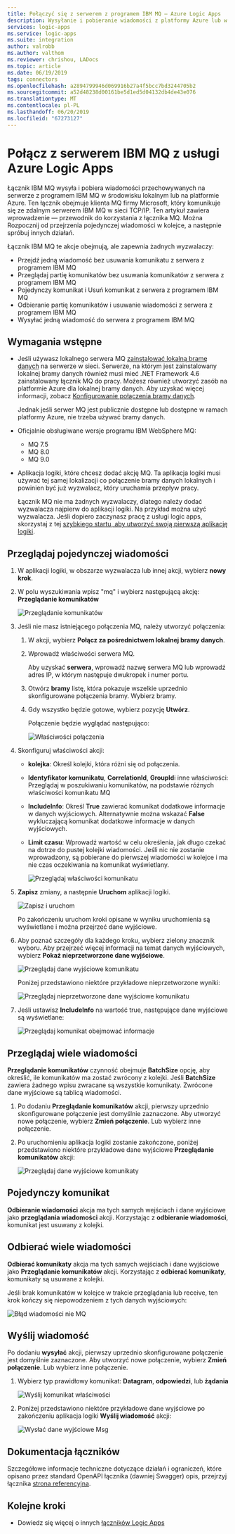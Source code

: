 ```yaml
---
title: Połączyć się z serwerem z programem IBM MQ — Azure Logic Apps
description: Wysyłanie i pobieranie wiadomości z platformy Azure lub w środowisku lokalnym serwerem IBM MQ i Azure Logic Apps
services: logic-apps
ms.service: logic-apps
ms.suite: integration
author: valrobb
ms.author: valthom
ms.reviewer: chrishou, LADocs
ms.topic: article
ms.date: 06/19/2019
tags: connectors
ms.openlocfilehash: a2894799946d069916b27a4f5bcc7bd3244705b2
ms.sourcegitcommit: a52d48238d00161be5d1ed5d04132db4de43e076
ms.translationtype: MT
ms.contentlocale: pl-PL
ms.lasthandoff: 06/20/2019
ms.locfileid: "67273127"
---
```

# <a name="connect-to-an-ibm-mq-server-from-azure-logic-apps"></a>Połącz z serwerem IBM MQ z usługi Azure Logic Apps

Łącznik IBM MQ wysyła i pobiera wiadomości przechowywanych na serwerze z programem IBM MQ w środowisku lokalnym lub na platformie Azure. Ten łącznik obejmuje klienta MQ firmy Microsoft, który komunikuje się ze zdalnym serwerem IBM MQ w sieci TCP/IP. Ten artykuł zawiera wprowadzenie — przewodnik do korzystania z łącznika MQ. Można Rozpocznij od przejrzenia pojedynczej wiadomości w kolejce, a następnie spróbuj innych działań.

Łącznik IBM MQ te akcje obejmują, ale zapewnia żadnych wyzwalaczy:

- Przejdź jedną wiadomość bez usuwania komunikatu z serwera z programem IBM MQ
- Przeglądaj partię komunikatów bez usuwania komunikatów z serwera z programem IBM MQ
- Pojedynczy komunikat i Usuń komunikat z serwera z programem IBM MQ
- Odbieranie partię komunikatów i usuwanie wiadomości z serwera z programem IBM MQ
- Wysyłać jedną wiadomość do serwera z programem IBM MQ

## <a name="prerequisites"></a>Wymagania wstępne

* Jeśli używasz lokalnego serwera MQ [zainstalować lokalną bramę danych](../logic-apps/logic-apps-gateway-install.md) na serwerze w sieci. Serwerze, na którym jest zainstalowany lokalnej bramy danych również musi mieć .NET Framework 4.6 zainstalowany łącznik MQ do pracy. Możesz również utworzyć zasób na platformie Azure dla lokalnej bramy danych. Aby uzyskać więcej informacji, zobacz [Konfigurowanie połączenia bramy danych](../logic-apps/logic-apps-gateway-connection.md).

  Jednak jeśli serwer MQ jest publicznie dostępne lub dostępne w ramach platformy Azure, nie trzeba używać bramy danych.

* Oficjalnie obsługiwane wersje programu IBM WebSphere MQ:

  * MQ 7.5
  * MQ 8.0
  * MQ 9.0

* Aplikacja logiki, które chcesz dodać akcję MQ. Ta aplikacja logiki musi używać tej samej lokalizacji co połączenie bramy danych lokalnych i powinien być już wyzwalacz, który uruchamia przepływ pracy. 

  Łącznik MQ nie ma żadnych wyzwalaczy, dlatego należy dodać wyzwalacza najpierw do aplikacji logiki. Na przykład można użyć wyzwalacza. Jeśli dopiero zaczynasz pracę z usługi logic apps, skorzystaj z tej [szybkiego startu, aby utworzyć swoją pierwszą aplikację logiki](../logic-apps/quickstart-create-first-logic-app-workflow.md). 

## <a name="browse-a-single-message"></a>Przeglądaj pojedynczej wiadomości

1. W aplikacji logiki, w obszarze wyzwalacza lub innej akcji, wybierz **nowy krok**. 

1. W polu wyszukiwania wpisz "mq" i wybierz następującą akcję: **Przeglądanie komunikatów**

   ![Przeglądanie komunikatów](media/connectors-create-api-mq/Browse_message.png)

1. Jeśli nie masz istniejącego połączenia MQ, należy utworzyć połączenia:  

   1. W akcji, wybierz **Połącz za pośrednictwem lokalnej bramy danych**.
   
   1. Wprowadź właściwości serwera MQ.  

      Aby uzyskać **serwera**, wprowadź nazwę serwera MQ lub wprowadź adres IP, w którym następuje dwukropek i numer portu.
    
   1. Otwórz **bramy** listę, która pokazuje wszelkie uprzednio skonfigurowane połączenia bramy. Wybierz bramy.
    
   1. Gdy wszystko będzie gotowe, wybierz pozycję **Utwórz**. 
   
      Połączenie będzie wyglądać następująco:

      ![Właściwości połączenia](media/connectors-create-api-mq/Connection_Properties.png)

1. Skonfiguruj właściwości akcji:

   * **kolejka**: Określ kolejki, która różni się od połączenia.

   * **Identyfikator komunikatu**, **CorrelationId**, **GroupId**i inne właściwości: Przeglądaj w poszukiwaniu komunikatów, na podstawie różnych właściwości komunikatu MQ

   * **IncludeInfo**: Określ **True** zawierać komunikat dodatkowe informacje w danych wyjściowych. Alternatywnie można wskazać **False** wykluczającą komunikat dodatkowe informacje w danych wyjściowych.

   * **Limit czasu**: Wprowadź wartość w celu określenia, jak długo czekać na dotrze do pustej kolejki wiadomości. Jeśli nic nie zostanie wprowadzony, są pobierane do pierwszej wiadomości w kolejce i ma nie czas oczekiwania na komunikat wyświetlany.

     ![Przeglądaj właściwości komunikatu](media/connectors-create-api-mq/Browse_message_Props.png)

1. **Zapisz** zmiany, a następnie **Uruchom** aplikacji logiki.

   ![Zapisz i uruchom](media/connectors-create-api-mq/Save_Run.png)

   Po zakończeniu uruchom kroki opisane w wyniku uruchomienia są wyświetlane i można przejrzeć dane wyjściowe.

1. Aby poznać szczegóły dla każdego kroku, wybierz zielony znacznik wyboru. Aby przejrzeć więcej informacji na temat danych wyjściowych, wybierz **Pokaż nieprzetworzone dane wyjściowe**.

   ![Przeglądaj dane wyjściowe komunikatu](media/connectors-create-api-mq/Browse_message_output.png)  

   Poniżej przedstawiono niektóre przykładowe nieprzetworzone wyniki:

   ![Przeglądaj nieprzetworzone dane wyjściowe komunikatu](media/connectors-create-api-mq/Browse_message_raw_output.png)

1. Jeśli ustawisz **IncludeInfo** na wartość true, następujące dane wyjściowe są wyświetlane:

   ![Przeglądaj komunikat obejmować informacje](media/connectors-create-api-mq/Browse_message_Include_Info.png)

## <a name="browse-multiple-messages"></a>Przeglądaj wiele wiadomości

**Przeglądanie komunikatów** czynność obejmuje **BatchSize** opcję, aby określić, ile komunikatów ma zostać zwrócony z kolejki.  Jeśli **BatchSize** zawiera żadnego wpisu zwracane są wszystkie komunikaty. Zwrócone dane wyjściowe są tablicą wiadomości.

1. Po dodaniu **Przeglądanie komunikatów** akcji, pierwszy uprzednio skonfigurowane połączenie jest domyślnie zaznaczone. Aby utworzyć nowe połączenie, wybierz **Zmień połączenie**. Lub wybierz inne połączenie.

1. Po uruchomieniu aplikacja logiki zostanie zakończone, poniżej przedstawiono niektóre przykładowe dane wyjściowe **Przeglądanie komunikatów** akcji:

   ![Przeglądaj dane wyjściowe komunikaty](media/connectors-create-api-mq/Browse_messages_output.png)

## <a name="receive-single-message"></a>Pojedynczy komunikat

**Odbieranie wiadomości** akcja ma tych samych wejściach i dane wyjściowe jako **przeglądania wiadomości** akcji. Korzystając z **odbieranie wiadomości**, komunikat jest usuwany z kolejki.

## <a name="receive-multiple-messages"></a>Odbierać wiele wiadomości

**Odbierać komunikaty** akcja ma tych samych wejściach i dane wyjściowe jako **Przeglądanie komunikatów** akcji. Korzystając z **odbierać komunikaty**, komunikaty są usuwane z kolejki.

Jeśli brak komunikatów w kolejce w trakcie przeglądania lub receive, ten krok kończy się niepowodzeniem z tych danych wyjściowych:  

![Błąd wiadomości nie MQ](media/connectors-create-api-mq/MQ_No_Msg_Error.png)

## <a name="send-message"></a>Wyślij wiadomość

Po dodaniu **wysyłać** akcji, pierwszy uprzednio skonfigurowane połączenie jest domyślnie zaznaczone. Aby utworzyć nowe połączenie, wybierz **Zmień połączenie**. Lub wybierz inne połączenie.

1. Wybierz typ prawidłowy komunikat: **Datagram**, **odpowiedzi**, lub **żądania**  

   ![Wyślij komunikat właściwości](media/connectors-create-api-mq/Send_Msg_Props.png)

1. Poniżej przedstawiono niektóre przykładowe dane wyjściowe po zakończeniu aplikacja logiki **Wyślij wiadomość** akcji:

   ![Wysłać dane wyjściowe Msg](media/connectors-create-api-mq/Send_Msg_Output.png)

## <a name="connector-reference"></a>Dokumentacja łączników

Szczegółowe informacje techniczne dotyczące działań i ograniczeń, które opisano przez standard OpenAPI łącznika (dawniej Swagger) opis, przejrzyj łącznika [strona referencyjna](/connectors/mq/).

## <a name="next-steps"></a>Kolejne kroki

* Dowiedz się więcej o innych [łączników Logic Apps](../connectors/apis-list.md)
